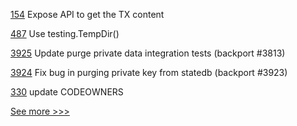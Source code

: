 
[154](https://github.com/hyperledger-labs/orion-sdk-go/pull/154) Expose API to get the TX content

[487](https://github.com/hyperledger-labs/orion-server/pull/487) Use testing.TempDir()

[3925](https://github.com/hyperledger/fabric/pull/3925) Update purge private data integration tests (backport #3813)

[3924](https://github.com/hyperledger/fabric/pull/3924) Fix bug in purging private key from statedb (backport #3923)

[330](https://github.com/hyperledger-labs/blockchain-explorer/pull/330) update CODEOWNERS


[See more >>>](https://start-here.hyperledger.org/pull-requests)
